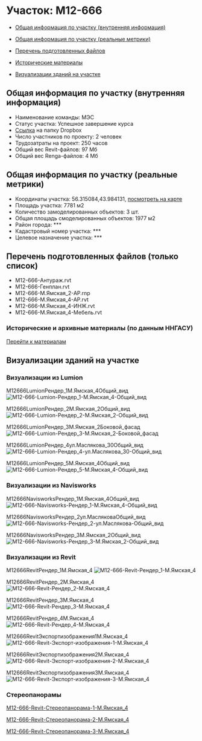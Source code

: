 # Участок: M12-666

* [Общая информация по участку (внутренняя информация)](#Chapter1)

* [Общая информация по участку (реальные метрики)](#Chapter2)

* [Перечень подготовленных файлов](#Chapter3)

* [Исторические материалы](#Chapter5)

* [Визуализации зданий на участке](#Chapter6)

## <a id="Chapter1"></a> Общая информация по участку (внутренняя информация)
+ Наименование команды: МЭС
+ Статус участка: Успешное завершение курса
+ [Ссылка](https://www.dropbox.com/sh/wvvgv1nw1iqred9/AAAtTdYcFLuVG4OhsiEShocla/M12_666?dl=0) на папку Dropbox
+ Число участников по проекту: 2 человек
+ Трудозатраты на проект: 250 часов
+ Общий вес Revit-файлов: 97 Мб
+ Общий вес Renga-файлов: 4 Мб
## <a id="Chapter2"></a> Общая информация по участку (реальные метрики)
+ Координаты участка: 56.315084,43.984131, [посмотреть на карте](https://yandex.ru/maps/47/nizhny-novgorod/?ll=43.984131%2C56.315084&z=19)
+ Площадь участка: 7781 м2
+ Количество замоделированных объектов: 3 шт.
+ Общая площадь смоделированных объектов: 1977 м2
+ Район города: *** 
+ Кадастровый номер участка: *** 
+ Целевое назначение участка: *** 
## <a id="Chapter3"></a> Перечень подготовленных файлов (только список)
+ M12-666-Антураж.rvt
+ M12-666-Генплан.rvt
+ M12-666-М.Ямская_2-АР.rnp
+ M12-666-М.Ямская_4-АР.rvt
+ M12-666-М.Ямская_4-ИНЖ.rvt
+ M12-666-М.Ямская_4-Мебель.rvt
### <a id="Chapter5"></a> Исторические и архивные материалы (по данным ННГАСУ)
[Перейти к материалам](/BuidingsInfo/b709450d-680e-4c6b-ad17-3d6ebf0d7def/About.md)
## <a id="Chapter6"></a> Визуализации зданий на участке
### Визуализации из Lumion
M12666LumionРендер_1М.Ямская_4Общий_вид
![M12-666-Lumion-Рендер_1-М.Ямская_4-Общий_вид](/Images/M12_666/M12-666-Lumion-Рендер_1-М.Ямская_4-Общий_вид_Compressed.jpg)

M12666LumionРендер_2М.Ямская_2Общий_вид
![M12-666-Lumion-Рендер_2-М.Ямская_2-Общий_вид](/Images/M12_666/M12-666-Lumion-Рендер_2-М.Ямская_2-Общий_вид_Compressed.jpg)

M12666LumionРендер_3М.Ямская_2Боковой_фасад
![M12-666-Lumion-Рендер_3-М.Ямская_2-Боковой_фасад](/Images/M12_666/M12-666-Lumion-Рендер_3-М.Ямская_2-Боковой_фасад_Compressed.jpg)

M12666LumionРендер_4ул.Маслякова_30Общий_вид
![M12-666-Lumion-Рендер_4-ул.Маслякова_30-Общий_вид](/Images/M12_666/M12-666-Lumion-Рендер_4-ул.Маслякова_30-Общий_вид_Compressed.jpg)

M12666LumionРендер_5М.Ямская_4Общий_вид
![M12-666-Lumion-Рендер_5-М.Ямская_4-Общий_вид](/Images/M12_666/M12-666-Lumion-Рендер_5-М.Ямская_4-Общий_вид_Compressed.jpg)

### Визуализации из Navisworks
M12666NavisworksРендер_1М.Ямская_4Общий_вид
![M12-666-Navisworks-Рендер_1-М.Ямская_4-Общий_вид](/Images/M12_666/M12-666-Navisworks-Рендер_1-М.Ямская_4-Общий_вид_Compressed.jpg)

M12666NavisworksРендер_2ул.МасляковаОбщий_вид
![M12-666-Navisworks-Рендер_2-ул.Маслякова-Общий_вид](/Images/M12_666/M12-666-Navisworks-Рендер_2-ул.Маслякова-Общий_вид_Compressed.jpg)

M12666NavisworksРендер_3М.Ямская_2Общий_вид
![M12-666-Navisworks-Рендер_3-М.Ямская_2-Общий_вид](/Images/M12_666/M12-666-Navisworks-Рендер_3-М.Ямская_2-Общий_вид_Compressed.jpg)

### Визуализации из Revit
M12666RevitРендер_1М.Ямская_4
![M12-666-Revit-Рендер_1-М.Ямская_4](/Images/M12_666/M12-666-Revit-Рендер_1-М.Ямская_4_Compressed.jpg)

M12666RevitРендер_2М.Ямская_4
![M12-666-Revit-Рендер_2-М.Ямская_4](/Images/M12_666/M12-666-Revit-Рендер_2-М.Ямская_4_Compressed.jpg)

M12666RevitРендер_3М.Ямская_4
![M12-666-Revit-Рендер_3-М.Ямская_4](/Images/M12_666/M12-666-Revit-Рендер_3-М.Ямская_4_Compressed.jpg)

M12666RevitРендер_4М.Ямская_4
![M12-666-Revit-Рендер_4-М.Ямская_4](/Images/M12_666/M12-666-Revit-Рендер_4-М.Ямская_4_Compressed.jpg)

M12666RevitЭкспортизображения1М.Ямская_4
![M12-666-Revit-Экспорт-изображения-1-М.Ямская_4](/Images/M12_666/M12-666-Revit-Экспорт-изображения-1-М.Ямская_4_Compressed.jpg)

M12666RevitЭкспортизображения2М.Ямская_4
![M12-666-Revit-Экспорт-изображения-2-М.Ямская_4](/Images/M12_666/M12-666-Revit-Экспорт-изображения-2-М.Ямская_4_Compressed.jpg)

M12666RevitЭкспортизображения3М.Ямская_4
![M12-666-Revit-Экспорт-изображения-3-М.Ямская_4](/Images/M12_666/M12-666-Revit-Экспорт-изображения-3-М.Ямская_4_Compressed.jpg)

### Стереопанорамы
[M12-666-Revit-Стереопанорама-1-М.Ямская_4](https://pano.autodesk.com/pano.html?url=jpgs/caff8f88-bce1-4925-8e15-74ff6d795df2&version=2)

[M12-666-Revit-Стереопанорама-2-М.Ямская_4](https://pano.autodesk.com/pano.html?url=jpgs/4c8d19fd-12b3-47e0-ad5d-5761ab1bf72e&version=2)

[M12-666-Revit-Стереопанорама-3-М.Ямская_4](https://pano.autodesk.com/pano.html?url=jpgs/478b6592-0ccb-4d3b-8500-44d4b08a518f&version=2)

